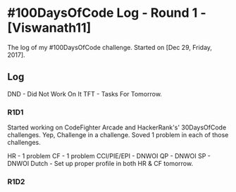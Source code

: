 # #100DaysOfCode Log - Round 1 - [Viswanath11]

The log of my #100DaysOfCode challenge. Started on [Dec 29, Friday, 2017].

## Log
DND - Did Not Work On It
TFT - Tasks For Tomorrow.

### R1D1 
Started working on CodeFighter Arcade and HackerRank's' 30DaysOfCode challenges. Yep, Challenge in a challenge. Soved 1 problem in each of those challenges.
<Summary>
<ProblemSolving&Coding>
HR - 1 problem
CF - 1 problem
<SD>
CCI/PIE/EPI - DNWOI
QP -  DNWOI
SP -  DNWOI
<Linguistics>
Dutch - 
<TFT>
Set up proper profile in both HR & CF tomorrow.

### R1D2
